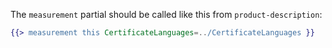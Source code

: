 The `measurement` partial should be called like this from `product-description`:

```hbs
{{> measurement this CertificateLanguages=../CertificateLanguages }}
```

